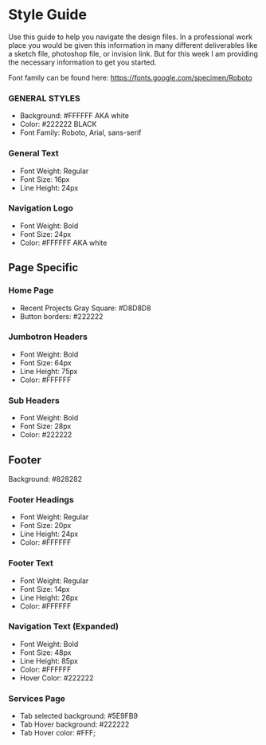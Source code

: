 # Style Guide
Use this guide to help you navigate the design files.  In a professional work place you would be given this information in many different deliverables like a sketch file, photoshop file, or invision link.  But for this week I am providing the necessary information to get you started.  

Font family can be found here: https://fonts.google.com/specimen/Roboto

### GENERAL STYLES
- Background: #FFFFFF AKA white
- Color: #222222 BLACK
- Font Family: Roboto, Arial, sans-serif

### General Text
- Font Weight: Regular
- Font Size: 16px
- Line Height: 24px

### Navigation Logo
- Font Weight: Bold
- Font Size: 24px
- Color: #FFFFFF AKA white



## Page Specific

### Home Page
- Recent Projects Gray Square: #D8D8D8
- Button borders: #222222

### Jumbotron Headers
- Font Weight: Bold
- Font Size: 64px
- Line Height: 75px
- Color: #FFFFFF

### Sub Headers
- Font Weight: Bold
- Font Size: 28px
- Color: #222222


## Footer 
Background: #828282


### Footer Headings
- Font Weight: Regular
- Font Size: 20px
- Line Height: 24px
- Color: #FFFFFF

### Footer Text
- Font Weight: Regular
- Font Size: 14px
- Line Height: 26px
- Color: #FFFFFF



### Navigation Text (Expanded)
- Font Weight: Bold
- Font Size: 48px
- Line Height: 85px
- Color: #FFFFFF
- Hover Color: #222222


### Services Page
- Tab selected background: #5E9FB9
- Tab Hover background: #222222
- Tab Hover color: #FFF;
